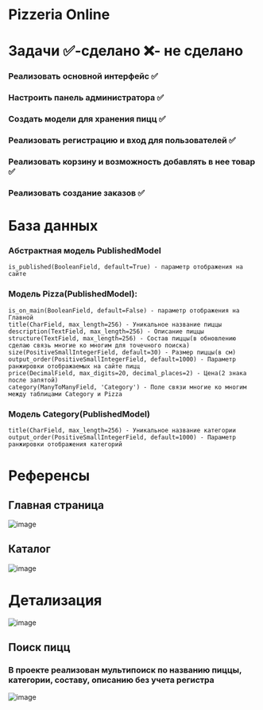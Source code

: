 # Pizzeria Online

# Задачи ✅-сделано ❌- не сделано
### Реализовать основной интерфейс ✅
### Настроить панель администратора ✅
### Создать модели для хранения пицц ✅
### Реализовать регистрацию и вход для пользователей ✅
### Реализовать корзину и возможность добавлять в нее товар ✅
### Реализовать создание заказов ✅

# База данных
### Абстрактная модель PublishedModel
    is_published(BooleanField, default=True) - параметр отображения на сайте
### Модель Pizza(PublishedModel): 
    is_on_main(BooleanField, default=False) - параметр отображения на Главной
    title(CharField, max_length=256) - Уникальное название пиццы
    description(TextField, max_length=256) - Описание пиццы
    structure(TextField, max_length=256) - Состав пиццы(в обновлению сделаю связь многие ко многим для точечного поиска)
    size(PositiveSmallIntegerField, default=30) - Размер пиццы(в см)
    output_order(PositiveSmallIntegerField, default=1000) - Параметр ранжировки отображаемых на сайте пицц
    price(DecimalField, max_digits=20, decimal_places=2) - Цена(2 знака после запятой)
    category(ManyToManyField, 'Category') - Поле связи многие ко многим между таблицами Category и Pizza
### Модель Category(PublishedModel)
    title(CharField, max_length=256) - Уникальное название категории
    output_order(PositiveSmallIntegerField, default=1000) - Параметр ранжировки отображения категорий

# Референсы


## Главная страница
![image](https://github.com/user-attachments/assets/88c20f5b-78a2-4c3b-82ac-a8c9ad1c1741)


## Каталог 
![image](https://github.com/user-attachments/assets/c0a651fa-e18d-4dcb-b7f5-de521d7246b5)


# Детализация
![image](https://github.com/user-attachments/assets/3bd645c4-bebb-4d2a-8c07-40e03263a4ec)


## Поиск пицц
### В проекте реализован мультипоиск по названию пиццы, категории, составу, описанию без учета регистра
![image](https://github.com/user-attachments/assets/45f42a0c-0f3e-44c5-9522-a36042e324de)
